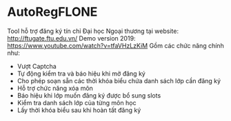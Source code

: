 # AutoRegFLONE
Tool hỗ trợ đăng ký tín chỉ Đại học Ngoại thương tại website: http://ftugate.ftu.edu.vn/
Demo version 2019: https://www.youtube.com/watch?v=tfaVHzLzKiM
Gồm các chức năng chính như:
+ Vượt Captcha
+ Tự động kiểm tra và báo hiệu khi mở đăng ký
+ Cho phép soạn sẵn các thời khóa biểu chứa danh sách lớp cần đăng ký
+ Hỗ trợ chức năng xóa môn
+ Báo hiệu khi lớp muốn đăng ký được bổ sung slots
+ Kiểm tra danh sách lớp của từng môn học
+ Lấy thời khóa biểu sau khi hoàn tất đăng ký
